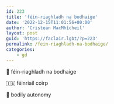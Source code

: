 ```yaml
---
id: 223
title: 'féin-riaghladh na bodhaige'
date: '2022-12-15T11:01:56+00:00'
author: 'Crìstean MacMhìcheil'
layout: post
guid: 'https://faclair.lgbt/?p=223'
permalink: /fein-riaghladh-na-bodhaige/
categories:
    - gd
---
```


&#x1f3f4;&#xe0067;&#xe0062;&#xe0073;&#xe0063;&#xe0074;&#xe007f; féin-riaghladh na bodhaige

&#x1f1ee;&#x1f1ea; féinriail coirp

&#x1f3f4;&#xe0067;&#xe0062;&#xe0065;&#xe006e;&#xe0067;&#xe007f; bodily autonomy
